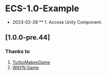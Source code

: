 # ECS-1.0-Example

  * 2023-02-28
    ** 1. Access Unity Component. 
## [1.0.0-pre.44]

### Thanks to
  1. [TurboMakesGame](https://www.youtube.com/@TurboMakesGames)  
  2. [WAYN Game](https://www.youtube.com/@WAYNGames)
  


